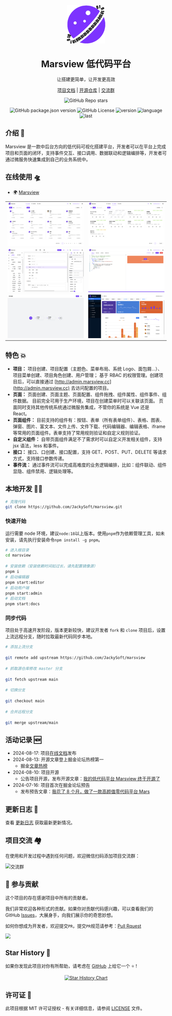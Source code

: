 <div align="center">

<a href="http://marsview.cc/"><img src="/.github/imgs/mars-logo.png" width="120" height="120" alt="marsview logo"></a>

# Marsview 低代码平台

让搭建更简单，让开发更高效

[项目文档](http://docs.marsview.cc/) |
[开源仓库](https://github.com/JackySoft/marsview) |
[交流群](https://marsview.cdn.bcebos.com/qrcode.jpg)

</div>

<div align="center">

![GitHub Repo stars](https://img.shields.io/github/stars/JackySoft/marsview)

![GitHub package.json version](https://img.shields.io/github/package-json/v/JackySoft/marsview)
![GitHub License](https://img.shields.io/github/license/JackySoft/marsview)
![version](https://img.shields.io/npm/v/amis)
![language](https://img.shields.io/github/languages/top/JackySoft/marsview)
![last](https://img.shields.io/github/last-commit/JackySoft/marsview.svg)

</div>

## 介绍 🚀

Marsview 是一款中后台方向的低代码可视化搭建平台，开发者可以在平台上完成项目和页面的闭环，支持事件交互、接口调用、数据联动和逻辑编排等，开发者可通过微服务快速集成到自己的业务系统中。

## 在线使用 🛸

- 🌍 [Marsview](http://www.marsview.cc/)

|                                    |                                    |
| ---------------------------------- | ---------------------------------- |
| ![Demo](./.github/imgs/intro1.png) | ![Demo](./.github/imgs/intro2.png) |
| ![Demo](./.github/imgs/intro3.png) | ![Demo](./.github/imgs/intro4.png) |
| ![Demo](./.github/imgs/intro5.png) | ![Demo](./.github/imgs/intro6.png) |

## 特色 💥

- **项目：**
  项目创建、项目配置（主题色、菜单布局、系统 Logo、面包屑...）、项目菜单创建、项目角色创建、用户管理；
  基于 RBAC 的权限管理。创建项目后，可以直接通过 [http://admin.marsview.cc](http://admin.marsview.cc) 去访问配置的项目。
- **页面：** 页面创建、页面主题、页面配置、组件拖拽、组件属性、组件事件、组件数据。
  目前完全可用于生产环境，项目在创建菜单时可以关联该页面。
  页面同时支持其他传统系统通过微服务集成，不管你的系统是 Vue 还是 React。
- **页面组件：** 目前支持的组件有：按钮、表单（所有表单组件）、表格、图表、弹窗、图片、富文本、文件上传、文件下载、代码编辑器、编辑表格、iframe 等常用的页面组件。表单支持了常用规则验证和自定义规则验证。
- **自定义组件：** 自带页面组件满足不了需求时可以自定义开发相关组件，支持 jsx 语法，less 和事件。
- **接口：** 接口、口创建、接口配置，支持 GET、POST、PUT、DELETE 等请求方式，支持接口参数传递。
- **事件流：** 通过事件流可以完成高难度的业务逻辑编排，比如：组件联动、组件显隐、组件禁用、逻辑处理等。

## 本地开发 👨‍💻

```bash
# 克隆代码
git clone https://github.com/JackySoft/marsview.git
```

### 快速开始

运行需要 node 环境，建议`node:18`以上版本。使用`pnpm`作为依赖管理工具，如未安装，请先执行安装命令`npm install -g pnpm`。

```bash
# 进入根目录
cd marsview

# 安装依赖（安装依赖时间如过长，请先配置镜像源）
pnpm i
# 启动编辑器
pnpm start:editor
# 启动用户端
pnpm start:admin
# 启动文档
pnpm start:docs
```

### 同步代码

项目处于高速开发阶段，版本更新较快，建议开发者 `fork` 和 `clone` 项目后，设置上流远程分支，随时拉取最新代码同步本地。

```bash
# 添加上流分支

git remote add upstream https://github.com/JackySoft/marsview

# 抓取源仓库修改 master 分支

git fetch upstream main

# 切换分支

git checkout main

# 合并远程分支

git merge upstream/main
```

## 活动记录 🆕

- 2024-08-17: 项目[在线文档](http://docs.marsview.cc/)发布
- 2024-08-13: 开源文章登上掘金论坛热榜第一
  - 掘金[文章热榜](https://juejin.cn/hot/articles/)
- 2024-08-10: 项目开源
  - 公告项目开源，发布开源文章：[我的低代码平台 Marsview 终于开源了](https://juejin.cn/post/7401009128204894244)
- 2024-07-16: 项目首次在掘金论坛预告
  - 发布预告文章：[我花了 8 个月，做了一款高颜值零代码平台 Mars](https://juejin.cn/post/7392071348480835595)

## 更新日志 📅

查看 [更新日志](https://github.com/JackySoft/marsview/blob/master/CHANGELOG.md) 获取最新更新情况。

## 项目交流 🏘️

在使用和开发过程中遇到任何问题，欢迎微信扫码添加项目交流群：

<img src="https://marsview.cdn.bcebos.com/qrcode.jpg" alt="交流群" width="300">

## 🤝 参与贡献

这个项目的存在感谢项目中所有的贡献者。

我们非常欢迎各种形式的贡献。如果你对贡献代码感兴趣，可以查看我们的 GitHub [Issues](https://github.com/JackySoft/marsview/issues?q=is%3Aissue+is%3Aopen+sort%3Aupdated-desc)，大展身手，向我们展示你的奇思妙想。

如何你想成为开发者，欢迎提交`PR`，提交`PR`规范请参考：[Pull Rquest](.github/PULL_REQUEST_TEMPLATE.md)

<a href="https://github.com/JackySoft/marsview/graphs/contributors" target="_blank">
<img src="https://contrib.rocks/image?repo=JackySoft/marsview">
</a>

## Star History 🌟

如果你发现此项目对你有所帮助，请考虑在 [GitHub](https://github.com/JackySoft/marsview) 上给它一个 ⭐️ !
<a href="https://github.com/JackySoft/marsview/stargazers" target="_blank" style="display: block" align="center">
<picture>

<source media="(prefers-color-scheme: dark)" srcset="https://api.star-history.com/svg?repos=JackySoft/marsview&type=Date&theme=dark" />
<source media="(prefers-color-scheme: light)" srcset="https://api.star-history.com/svg?repos=JackySoft/marsview&type=Date" />
<img alt="Star History Chart" src="https://api.star-history.com/svg?repos=JackySoft/marsview&type=Date" />
</picture>
</a>

## 许可证 📄

此项目根据 MIT 许可证授权 - 有关详细信息，请参阅 [LICENSE](https://github.com/JackySoft/marsview/blob/main/LICENSE) 文件。
